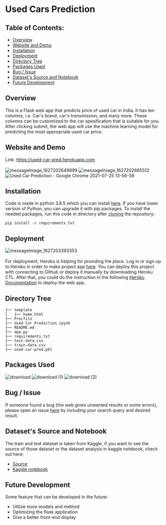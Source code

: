 # Used Cars Prediction

## Table of Contents:

- [Overview](#Overview)
- [Website and Demo](#Website)
- [Installation](#Installation)
- [Deployment](#Deployment)
- [Directory Tree](#Tree)
- [Packages Used](#Packages)
- [Bug / Issue](#Bug)
- [Dataset's Source and Notebook](#Source)
- [Future Development](#Development)

## Overview <a name="Overview"></a>

This is a Flask web app that predicts price of used car in India. It has ten columns, i.e. Car's brand, car's transmission, and many more. 
These columns can be customized to the car spesification that is suitable for you. After clicking submit, the web app will use 
the machine learning model for predicting the most appropriate used car price. 

## Website and Demo <a name="Website"></a>

Link: https://used-car-pred.herokuapp.com 
\
\
![messageImage_1627202649899](https://user-images.githubusercontent.com/69710173/126893249-c0b4c1bd-1281-40ca-80ce-e5053b8a0067.jpg)
![messageImage_1627202665512](https://user-images.githubusercontent.com/69710173/126893248-5a00c156-2706-4316-b1b0-47a1a123a920.jpg)
![Used Car Prediction - Google Chrome 2021-07-25 13-56-59](https://user-images.githubusercontent.com/69710173/126893866-b6fc9c14-cba0-4b09-aa10-6b1ba64623c5.gif)

## Installation <a name="Installation"></a>

Code is made in python 3.8.5 which you can install [here](https://www.python.org/downloads/). If you have lower version of Python, you can upgrade it with pip packages. To install the needed packages, 
run this code in directory after [cloning](https://docs.github.com/en/github/creating-cloning-and-archiving-repositories/cloning-a-repository-from-github/cloning-a-repository) the repository:

```
pip install -r requirements.txt
```

## Deployment <a name="Deployment"></a>

![messageImage_1627203393353](https://user-images.githubusercontent.com/69710173/126894631-6a6b0a78-c8c8-4407-852c-15698d269258.jpg)
\
\
For deployment, Heroku is helping for providing the place. Log in or sign up to Heroku in order to make project app [here](https://www.heroku.com/). You can deploy this project with 
connecting to Github or deploy it manually by downloading Heroku CTL. After that, you could do the instruction in the following [Heroku Documentation](https://devcenter.heroku.com/categories/deployment) 
to deploy the web app. 

## Directory Tree <a name="Tree"></a>
```
├── template
│   ├── home.html
├── Procfile
├── Used Car Prediction.ipynb
├── README.md
├── app.py
├── requirements.txt
├── test-data.csv
├── train-data.csv
├── used-car-pred.pkl
```

## Packages Used <a name="Packages"></a>

![download](https://user-images.githubusercontent.com/69710173/126894305-2bab7d98-f710-4310-b9fe-9eb45d03e364.png) ![download (1)](https://user-images.githubusercontent.com/69710173/126894331-e09c0ea7-1017-458e-b5ea-c117f21b9f2a.png) 
![download (2)](https://user-images.githubusercontent.com/69710173/126894349-15d993db-ee9c-499b-baad-810fb8196ad9.png)

## Bug / Issue <a name="Bug"></a>

If someone found a bug (the web gives unwanted results or some errors), please open an issue [here](https://github.com/frozentuna31/Used_Cars_Prediction/issues) by including your search query and desired result.

## Dataset's Source and Notebook <a name="Source"></a>

The train and test dataset is taken from Kaggle, if you want to see the source of those dataset or the dataset analysis in kaggle notebook, check out here:
- [Source](https://www.kaggle.com/avikasliwal/used-cars-price-prediction)
- [Kaggle notebook](hhttps://www.kaggle.com/studyvortex/used-car-prediction-elastic-net-lasso-rforest)

## Future Development <a name="Development"></a>

Some feature that can be developed in the future:
- Utilize more models and method
- Optimizing the flask application
- Give a better front-end display
